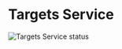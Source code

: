 # Targets Service

![Targets Service status](https://github.com/Eliasyoussef47/cloud-services/actions/workflows/targetsService-ci.yml/badge.svg)